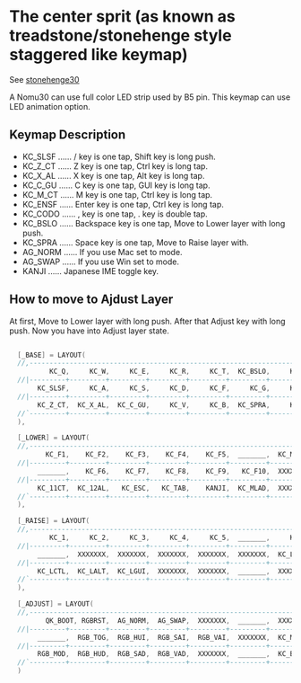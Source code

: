 # The center sprit (as known as treadstone/stonehenge style staggered like keymap)

See [stonehenge30](https://github.com/marksard/qmk_firmware/tree/my_customize/keyboards/stonehenge30)  

A Nomu30 can use full color LED strip used by B5 pin. This keymap can use LED animation option.  

## Keymap Description

- KC_SLSF ...... / key is one tap, Shift key is long push.
- KC_Z_CT ...... Z key is one tap, Ctrl key is long tap.
- KC_X_AL ...... X key is one tap, Alt key is long tap.
- KC_C_GU ...... C key is one tap, GUI key is long tap.
- KC_M_CT ...... M key is one tap, Ctrl key is long tap.
- KC_ENSF ...... Enter key is one tap, Ctrl key is long tap.
- KC_CODO ...... , key is one tap, . key is double tap.
- KC_BSLO ...... Backspace key is one tap, Move to Lower layer with long push.
- KC_SPRA ...... Space key is one tap, Move to Raise layer with.
- AG_NORM ...... If you use Mac set to mode.
- AG_SWAP ...... If you use Win set to mode.
- KANJI ...... Japanese IME toggle key.

## How to move to Ajdust Layer

At first, Move to Lower layer with long push. After that Adjust key with long push. Now you have into Adjust layer state.

```c

  [_BASE] = LAYOUT(
  //,-------------------------------------------------------------------------------------------------------------.
          KC_Q,     KC_W,     KC_E,     KC_R,     KC_T,  KC_BSLO,     KC_Y,     KC_U,     KC_I,     KC_O,     KC_P,
  //|---------+---------+---------+---------+---------+---------+---------+---------+---------+---------+---------|
       KC_SLSF,     KC_A,     KC_S,     KC_D,     KC_F,     KC_G,     KC_H,     KC_J,     KC_K,     KC_L,  KC_ENSF,
  //|---------+---------+---------+---------+---------+---------+---------+---------+---------+---------+---------|
       KC_Z_CT,  KC_X_AL,  KC_C_GU,     KC_V,     KC_B,  KC_SPRA,     KC_N,  KC_M_CT,  KC_CODO
  //`---------+---------+---------+---------+---------+---------+---------+---------+---------'
  ),

  [_LOWER] = LAYOUT(
  //,-------------------------------------------------------------------------------------------------------------.
         KC_F1,    KC_F2,    KC_F3,    KC_F4,    KC_F5,  _______,  KC_MINS,   KC_EQL,  KC_INT3,  KC_LBRC,  KC_RBRC,
  //|---------+---------+---------+---------+---------+---------+---------+---------+---------+---------+---------|
       _______,    KC_F6,    KC_F7,    KC_F8,    KC_F9,   KC_F10,  XXXXXXX,  XXXXXXX,  KC_SCLN,  KC_QUOT,  KC_BSSF,
  //|---------+---------+---------+---------+---------+---------+---------+---------+---------+---------+---------|
       KC_11CT,  KC_12AL,   KC_ESC,   KC_TAB,    KANJI,  KC_MLAD,  XXXXXXX,  KC_COMM,   KC_DOT
  //`---------+---------+---------+---------+---------+---------+---------+---------+---------'
  ),

  [_RAISE] = LAYOUT(
  //,-------------------------------------------------------------------------------------------------------------.
          KC_1,     KC_2,     KC_3,     KC_4,     KC_5,  _______,     KC_6,     KC_7,     KC_8,     KC_9,     KC_0,
  //|---------+---------+---------+---------+---------+---------+---------+---------+---------+---------+---------|
       _______,  XXXXXXX,  XXXXXXX,  XXXXXXX,  XXXXXXX,  XXXXXXX,  KC_LEFT,  KC_DOWN,    KC_UP,  KC_RGHT,  KC_LSFT,
  //|---------+---------+---------+---------+---------+---------+---------+---------+---------+---------+---------|
       KC_LCTL,  KC_LALT,  KC_LGUI,  XXXXXXX,  XXXXXXX,  _______,  XXXXXXX,  KC_SLSH,  KC_INT1
  //`---------+---------+---------+---------+---------+---------+---------+---------+---------'
  ),

  [_ADJUST] = LAYOUT(
  //,-------------------------------------------------------------------------------------------------------------.
         QK_BOOT, RGBRST,  AG_NORM,  AG_SWAP,  XXXXXXX,  _______,  XXXXXXX,  XXXXXXX,  XXXXXXX,  XXXXXXX,  XXXXXXX,
  //|---------+---------+---------+---------+---------+---------+---------+---------+---------+---------+---------|
       _______,  RGB_TOG,  RGB_HUI,  RGB_SAI,  RGB_VAI,  XXXXXXX,  KC_MS_L,  KC_MS_D,  KC_MS_U,  KC_MS_R,  XXXXXXX,
  //|---------+---------+---------+---------+---------+---------+---------+---------+---------+---------+---------|
       RGB_MOD,  RGB_HUD,  RGB_SAD,  RGB_VAD,  XXXXXXX,  _______,  KC_BTN1,  KC_BTN2,  XXXXXXX
  //`---------+---------+---------+---------+---------+---------+---------+---------+---------'
  )

```
